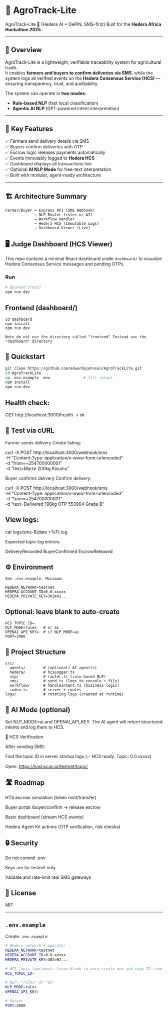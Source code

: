 # 🌾 AgroTrack-Lite  
AgroTrack-Lite 🌾 (Hedera AI + DePIN, SMS-first)
Built for the **Hedera Africa Hackathon 2025**

---

## 🚀 Overview

AgroTrack-Lite is a lightweight, verifiable traceability system for agricultural trade.  
It enables **farmers and buyers to confirm deliveries via SMS**, while the system logs all verified events on the **Hedera Consensus Service (HCS)** — ensuring transparency, trust, and auditability.

The system can operate in **two modes**:
- **Rule-based NLP** (fast local classification)
- **Agentic AI NLP** (GPT-powered intent interpretation)

---

## 🧠 Key Features

✅ Farmers send delivery details via SMS  
✅ Buyers confirm deliveries with OTP  
✅ Escrow logic releases payments automatically  
✅ Events immutably logged to **Hedera HCS**  
✅ Dashboard displays all transactions live  
✅ Optional **AI NLP Mode** for free-text interpretation  
✅ Built with modular, agent-ready architecture

---

## 🏗️ Architecture Summary

```text
Farmer/Buyer → Express API (SMS Webhook)
             → NLP Router (rules or AI)
             → Workflow Handler
             → Hedera HCS (Immutable Logs)
             → Dashboard Viewer (Live)
```

## 🖥️ Judge Dashboard (HCS Viewer)

This repo contains a minimal React dashboard under `dashboard/` to visualize Hedera Consensus Service messages and pending OTPs.

### Run

```bash
# Backend (root)
npm run dev
```

## Frontend (dashboard/)

```
cd dashboard
npm install
npm run dev

Note do not use the directory called "frontend" Instead use the "dashboard" directory
```

## 🚀 Quickstart

```bash
git clone https://github.com/edwardajohnson/AgroTrackLite.git
cd AgroTrackLite
cp .env.example .env               # fill values
npm install
npm run dev
```

## Health check:

GET http://localhost:3000/health  → ok


## 🧪 Test via cURL

Farmer sends delivery
Create listing:

curl -X POST http://localhost:3000/webhook/sms \
  -H "Content-Type: application/x-www-form-urlencoded" \
  -d "from=+254700000001" \
  -d "text=Maize 200kg Kisumu"


Buyer confirms delivery
Confirm delivery:

curl -X POST http://localhost:3000/webhook/sms \
  -H "Content-Type: application/x-www-form-urlencoded" \
  -d "from=+254700000001" \
  -d "text=Delivered 198kg OTP 553904 Grade B"


## View logs:

cat logs/sms-$(date +%F).log

Expected topic log entries:

DeliveryRecorded
BuyerConfirmed
EscrowReleased

## ⚙️ Environment
```
See .env.example. Minimum:

HEDERA_NETWORK=testnet
HEDERA_ACCOUNT_ID=0.0.xxxxx
HEDERA_PRIVATE_KEY=302e02...
```

## Optional: leave blank to auto-create
```
HCS_TOPIC_ID=
NLP_MODE=rules   # or ai
OPENAI_API_KEY=  # if NLP_MODE=ai
PORT=3000
```

## 📂 Project Structure

```
src/
  agents/        # (optional) AI agent(s)
  hedera/        # hcsLogger.ts
  nlp/           # router.ts (rule-based NLP)
  sms/           # send.ts (logs to console + file)
  workflow/      # handleIntent.ts (business logic)
  index.ts       # server + routes
logs/            # rotating logs (created at runtime)
```

## 🧠 AI Mode (optional)

Set NLP_MODE=ai and OPENAI_API_KEY. The AI agent will return structured intents and log them to HCS.

🧾 HCS Verification

After sending SMS:

Find the topic ID in server startup logs (✅ HCS ready. Topic: 0.0.xxxxx)

Open: https://hashscan.io/testnet/topic/<topicId>

## 🛣️ Roadmap

 HTS escrow simulation (token mint/transfer)

 Buyer portal /buyer/confirm → release escrow

 Basic dashboard (stream HCS events)

 Hedera Agent Kit actions (OTP verification, risk checks)

## 🔒 Security

Do not commit .env

Keys are for testnet only

Validate and rate-limit real SMS gateways

## 📜 License

MIT


---

##  `.env.example`

Create `.env.example`:

```bash
# Hedera network + operator
HEDERA_NETWORK=testnet
HEDERA_ACCOUNT_ID=0.0.xxxxx
HEDERA_PRIVATE_KEY=302e02...

# HCS topic (optional; leave blank to auto-create one and copy ID from console)
HCS_TOPIC_ID=

# NLP: "rules" or "ai"
NLP_MODE=rules
OPENAI_API_KEY=

# Server
PORT=3000
```

